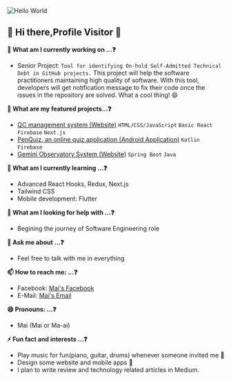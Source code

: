 ![Hello World](https://media.giphy.com/media/h408T6Y5GfmXBKW62l/giphy.gif)

## 🌈 Hi there,Profile Visitor 👋

**🔭 What am I currently working on ...❓**
  - Senior Project: `Tool for identifying On-hold Self-Admitted Technical Debt in GitHub projects.` This project will help the software practitioners maintaining high quality of software. With this tool, developers will get notification message to fix their code once the issues in the repository are solved. What a cool thing! 😄
  
**🚀 What are my featured projects...❓**
  - [QC management system (Website)](https://github.com/maijsp/wong-wai-vit) `HTML/CSS/JavaScript` `Basic React` `Firebase` `Next.js`
  - [PenQuiz, an online quiz application (Android Application)](https://github.com/maijsp/penquiz) `Kotlin` `Firebase`
  - [Gemini Observatory System (Website)](https://github.com/maijsp/GeminiFive) `Spring Boot` `Java`
  
**🌱 What am I currently learning ...❓**
  - Advanced React Hooks, Redux, Next.js
  - Tailwind CSS
  - Mobile development: Flutter
  
<!--**👯 I’m looking to collaborate on ...**-->

**🤔 What am I looking for help with ...❓**
  - Begining the journey of Software Engineering role
  
**💬 Ask me about ...❓**
  - Feel free to talk with me in everything 
  
**📫 How to reach me: ...❓**
  - Facebook: [Mai's Facebook](https://www.facebook.com/mungkung.mai/)
  - E-Mail: [Mai's Email](mailto:saranphon.mai@gmail.com)
  
**😄 Pronouns: ...❓**
  - Mai (Mai or Ma-ai)
  
**⚡ Fun fact and interests ...❓**
  - Play music for fun(piano, guitar, drums) whenever someone invited me 🎹
  - Design some website and mobile apps 🎨
  - I plan to write review and technology related articles in Medium.
